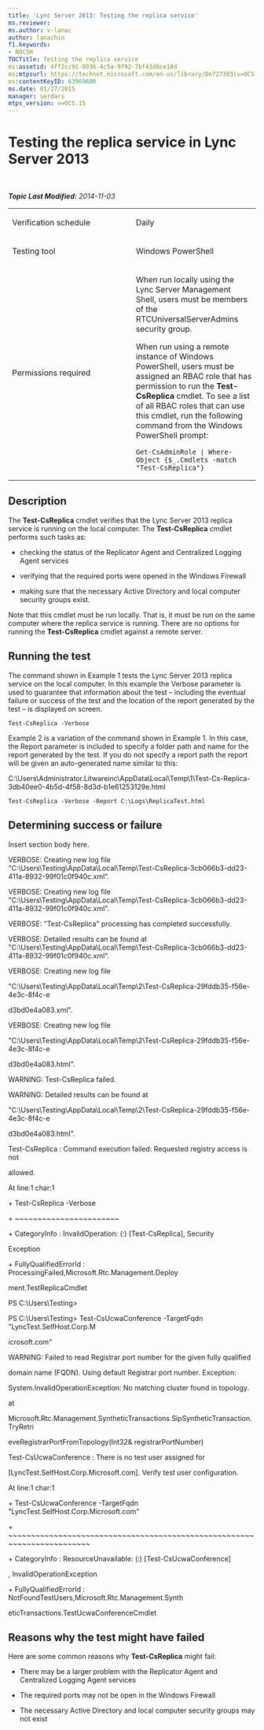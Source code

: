 ```yaml
---
title: 'Lync Server 2013: Testing the replica service'
ms.reviewer: 
ms.author: v-lanac
author: lanachin
f1.keywords:
- NOCSH
TOCTitle: Testing the replica service
ms:assetid: 4ff2cc91-0036-4c5a-9792-7bf43d8ce18d
ms:mtpsurl: https://technet.microsoft.com/en-us/library/Dn727303(v=OCS.15)
ms:contentKeyID: 63969600
ms.date: 01/27/2015
manager: serdars
mtps_version: v=OCS.15
---
```


<div data-xmlns="http://www.w3.org/1999/xhtml">

<div class="topic" data-xmlns="http://www.w3.org/1999/xhtml" data-msxsl="urn:schemas-microsoft-com:xslt" data-cs="https://msdn.microsoft.com/">

<div data-asp="https://msdn2.microsoft.com/asp">

# Testing the replica service in Lync Server 2013

</div>

<div id="mainSection">

<div id="mainBody">

<span> </span>

_**Topic Last Modified:** 2014-11-03_


<table>
<colgroup>
<col style="width: 50%" />
<col style="width: 50%" />
</colgroup>
<tbody>
<tr class="odd">
<td><p>Verification schedule</p></td>
<td><p>Daily</p></td>
</tr>
<tr class="even">
<td><p>Testing tool</p></td>
<td><p>Windows PowerShell</p></td>
</tr>
<tr class="odd">
<td><p>Permissions required</p></td>
<td><p>When run locally using the Lync Server Management Shell, users must be members of the RTCUniversalServerAdmins security group.</p>
<p>When run using a remote instance of Windows PowerShell, users must be assigned an RBAC role that has permission to run the <strong>Test-CsReplica</strong> cmdlet. To see a list of all RBAC roles that can use this cmdlet, run the following command from the Windows PowerShell prompt:</p>
<pre><code>Get-CsAdminRole | Where-Object {$_.Cmdlets -match &quot;Test-CsReplica&quot;}</code></pre></td>
</tr>
</tbody>
</table>


<div>

## Description

The **Test-CsReplica** cmdlet verifies that the Lync Server 2013 replica service is running on the local computer. The **Test-CsReplica** cmdlet performs such tasks as:

  - checking the status of the Replicator Agent and Centralized Logging Agent services

  - verifying that the required ports were opened in the Windows Firewall

  - making sure that the necessary Active Directory and local computer security groups exist.

Note that this cmdlet must be run locally. That is, it must be run on the same computer where the replica service is running. There are no options for running the **Test-CsReplica** cmdlet against a remote server.

</div>

<div>

## Running the test

The command shown in Example 1 tests the Lync Server 2013 replica service on the local computer. In this example the Verbose parameter is used to guarantee that information about the test – including the eventual failure or success of the test and the location of the report generated by the test – is displayed on screen.

    Test-CsReplica -Verbose

Example 2 is a variation of the command shown in Example 1. In this case, the Report parameter is included to specify a folder path and name for the report generated by the test. If you do not specify a report path the report will be given an auto-generated name similar to this:

C:\\Users\\Administrator.Litwareinc\\AppData\\Local\\Temp\\1\\Test-Cs-Replica-3db40ee0-4b5d-4f58-8d3d-b1e61253129e.html

    Test-CsReplica -Verbose -Report C:\Logs\ReplicaTest.html

</div>

<div>

## Determining success or failure

Insert section body here.

VERBOSE: Creating new log file "C:\\Users\\Testing\\AppData\\Local\\Temp\\Test-CsReplica-3cb066b3-dd23-411a-8932-99f01c0f940c.xml".

VERBOSE: Creating new log file "C:\\Users\\Testing\\AppData\\Local\\Temp\\Test-CsReplica-3cb066b3-dd23-411a-8932-99f01c0f940c.xml".

VERBOSE: "Test-CsReplica" processing has completed successfully.

VERBOSE: Detailed results can be found at "C:\\Users\\Testing\\AppData\\Local\\Temp\\Test-CsReplica-3cb066b3-dd23-411a-8932-99f01c0f940c.xml".

VERBOSE: Creating new log file

"C:\\Users\\Testing\\AppData\\Local\\Temp\\2\\Test-CsReplica-29fddb35-f56e-4e3c-8f4c-e

d3bd0e4a083.xml".

VERBOSE: Creating new log file

"C:\\Users\\Testing\\AppData\\Local\\Temp\\2\\Test-CsReplica-29fddb35-f56e-4e3c-8f4c-e

d3bd0e4a083.html".

WARNING: Test-CsReplica failed.

WARNING: Detailed results can be found at

"C:\\Users\\Testing\\AppData\\Local\\Temp\\2\\Test-CsReplica-29fddb35-f56e-4e3c-8f4c-e

d3bd0e4a083.html".

Test-CsReplica : Command execution failed: Requested registry access is not

allowed.

At line:1 char:1

\+ Test-CsReplica -Verbose

\+ ~~~~~~~~~~~~~~~~~~~~~~~

\+ CategoryInfo : InvalidOperation: (:) \[Test-CsReplica\], Security

Exception

\+ FullyQualifiedErrorId : ProcessingFailed,Microsoft.Rtc.Management.Deploy

ment.TestReplicaCmdlet

PS C:\\Users\\Testing\>

PS C:\\Users\\Testing\> Test-CsUcwaConference -TargetFqdn "LyncTest.SelfHost.Corp.M

icrosoft.com"

WARNING: Failed to read Registrar port number for the given fully qualified

domain name (FQDN). Using default Registrar port number. Exception:

System.InvalidOperationException: No matching cluster found in topology.

at

Microsoft.Rtc.Management.SyntheticTransactions.SipSyntheticTransaction.TryRetri

eveRegistrarPortFromTopology(Int32& registrarPortNumber)

Test-CsUcwaConference : There is no test user assigned for

\[LyncTest.SelfHost.Corp.Microsoft.com\]. Verify test user configuration.

At line:1 char:1

\+ Test-CsUcwaConference -TargetFqdn "LyncTest.SelfHost.Corp.Microsoft.com"

\+ ~~~~~~~~~~~~~~~~~~~~~~~~~~~~~~~~~~~~~~~~~~~~~~~~~~~~~~~~~~~~~~~~~~~~~~~~

\+ CategoryInfo : ResourceUnavailable: (:) \[Test-CsUcwaConference\]

, InvalidOperationException

\+ FullyQualifiedErrorId : NotFoundTestUsers,Microsoft.Rtc.Management.Synth

eticTransactions.TestUcwaConferenceCmdlet

</div>

<div>

## Reasons why the test might have failed

Here are some common reasons why **Test-CsReplica** might fail:

  - There may be a larger problem with the Replicator Agent and Centralized Logging Agent services

  - The required ports may not be open in the Windows Firewall

  - The necessary Active Directory and local computer security groups may not exist

</div>

</div>

<span> </span>

</div>

</div>

</div>

